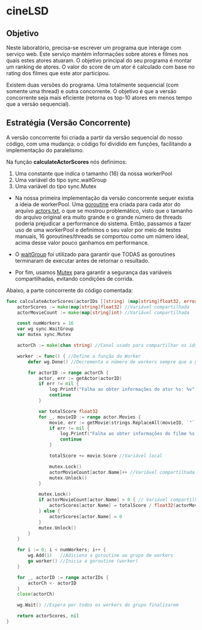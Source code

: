 # cineLSD


## Objetivo

Neste laboratório, precisa-se escrever um programa que interage com serviço web. Este serviço mantém informações sobre atores e filmes nos quais estes atores atuaram. O objetivo principal do seu programa é montar um ranking de atores. O valor do score de um ator é calculado com base no rating dos filmes que este ator participou.

Existem duas versões do programa. Uma totalmente sequencial (com somente uma thread) e outra concorrente. O objetivo é que a versão concorrente seja mais eficiente (retorna os top-10 atores em menos tempo que a versão sequencial).

## Estratégia (Versão Concorrente)

A versão concorrente foi criada a partir da versão sequencial do nosso código, com uma mudança: o código foi dividido em funções, facilitando a implementação do paralelismo.

Na função **calculateActorScores** nós definimos:

1. Uma constante que indica o tamanho (16) da nossa workerPool
2. Uma variável do tipo sync.waitGroup
3. Uma variável do tipo sync.Mutex

- Na nossa primeira implementação da versão concorrente sequer existia a ideia de workerPool. Uma [goroutine](https://go.dev/tour/concurrency/1) era criada para cada ator do arquivo [actors.txt](./actors.txt), o que se mostrou problemático, visto que o tamanho do arquivo original era muito grande e o grande número de threads poderia prejudicar a performance do sistema. Então, passamos a fazer uso de uma workerPool e definimos o seu valor por meio de testes manuais, 16 goroutines/threads se comportou como um número ideal, acima desse valor pouco ganhamos em performance. 

- O [waitGroup](https://go.dev/src/sync/waitgroup.go) foi utilizado para garantir que TODAS as goroutines terminaram de executar antes de retornar o resultado.

- Por fim, usamos [Mutex](https://go.dev/tour/concurrency/9) para garantir a segurança das variáveis compartilhadas, evitando condições de corrida. 

Abaixo, a parte concorrente do código comentada:

```go
func calculateActorScores(actorIDs []string) (map[string]float32, error) {
	actorScores := make(map[string]float32) //Variável compartilhada
	actorMovieCount := make(map[string]int) //Variável compartilhada

	const numWorkers = 16
	var wg sync.WaitGroup
	var mutex sync.Mutex

	actorCh := make(chan string) //Canal usado para compartilhar os ids com as threads

	worker := func() { //Define a função do Worker
		defer wg.Done() //Decrementa o número de workers sempre que a goroutine encerra

		for actorID := range actorCh {
			actor, err := getActor(actorID)
			if err != nil {
				log.Printf("Falha ao obter informações do ator %s: %v", actorID, err)
				continue
			}

			var totalScore float32
			for _, movieID := range actor.Movies {
				movie, err := getMovie(strings.ReplaceAll(movieID, `"`, ""))
				if err != nil {
					log.Printf("Falha ao obter informações do filme %s: %v", movieID, err)
					continue
				}

				totalScore += movie.Score //Variável local

				mutex.Lock()
				actorMovieCount[actor.Name]++ //Variável compartilhada protegida
				mutex.Unlock()
			}

			mutex.Lock()
			if actorMovieCount[actor.Name] > 0 { // Variável compartilhada protegida
				actorScores[actor.Name] = totalScore / float32(actorMovieCount[actor.Name])
			} else {
				actorScores[actor.Name] = 0
			}
			mutex.Unlock()
		}
	}

	for i := 0; i < numWorkers; i++ {
		wg.Add(1)   //Adiciona a goroutine ao grupo de workers
		go worker() //Inicia a goroutine (worker)
	}

	for _, actorID := range actorIDs {
		actorCh <- actorID
	}
	close(actorCh)

	wg.Wait() //Espera por todos os workers do grupo finalizarem

	return actorScores, nil
}
```


